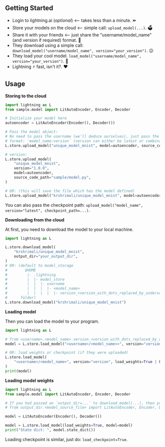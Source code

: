 ## Getting Started

- Login to lightning.ai (_optional_) \<-- takes less than a minute.  ⏩
- Store your models on the cloud \<-- simple call: `upload_model(...)`. 🗳️
- Share it with your friends \<-- just share the "username/model_name" (and version if required) format. :handshake:
- They download using a simple call: `download_model("username/model_name", version="your_version")`. :wink:
- They load your cool model. `load_model("username/model_name", version="your_version")`. :tada:
- Lightning :zap: fast, isn't it?. :heart:

## Usage

**Storing to the cloud**

```python
import lightning as L
from sample.model import LitAutoEncoder, Encoder, Decoder

# Initialize your model here
autoencoder = LitAutoEncoder(Encoder(), Decoder())

# Pass the model object:
# No need to pass the username (we'll deduce ourselves), just pass the model name you want as the first argument (with an optional version):
# format: `model_name:version` (version can either be latest or combination of digits and full-stops: 1.0.0 for example)
L.store.upload_model("unique_model_mnist", model=autoencoder, source_code_path="sample")

# version:
L.store.upload_model(
    "unique_model_mnist",
    version="1.0.0",
    model=autoencoder,
    source_code_path="sample/model.py",
)

# OR: (this will save the file which has the model defined)
L.store.upload_model("krshrimali/unique_model_mnist", model=autoencoder)
```

You can also pass the checkpoint path: `upload_model("model_name", version="latest", checkpoint_path=...)`.

**Downloading from the cloud**

At first, you need to download the model to your local machine.

```python
import lightning as L

L.store.download_model(
    "krshrimali/unique_model_mnist",
    output_dir="your_output_dir",
)
# OR: (default to model_storage
#        $HOME
#         |- .lightning
#         |  |- model_store
#         |  |  |- username
#         |  |  |  |- <model_name>
#         |  |  |  |  |- version_<version_with_dots_replaced_by_underscores>
#      folder)
L.store.download_model("krshrimali/unique_model_mnist")
```

**Loading model**

Then you can load the model to your program.

```python
import lightning as L

# from <username>.<model_name>.version_<version_with_dots_replaced_by_underscores>.<model_source_file> import LitAutoEncoder, Encoder, Decoder
model = L.store.load_model("<username>/<model_name>>", version="version")  # version is optional (defaults to latest)

# OR: load weights or checkpoint (if they were uploaded)
L.store.load_model(
    "<username>/<model_name>", version="version", load_weights=True | False, load_checkpoint=True | False
)
print(model)
```

**Loading model weights**

```python
import lightning as L
from sample.model import LitAutoEncoder, Encoder, Decoder

# If you had passed an `output_dir=...` to download_model(...), then you can just do:
# from output_dir.<model_source_file> import LitAutoEncoder, Encoder, Decoder

model = LitAutoEncoder(Encoder(), Decoder())

model = L.store.load_model(load_weights=True, model=model)
print("State dict: ", model.state_dict())
```

Loading checkpoint is similar, just do: `load_checkpoint=True`.
